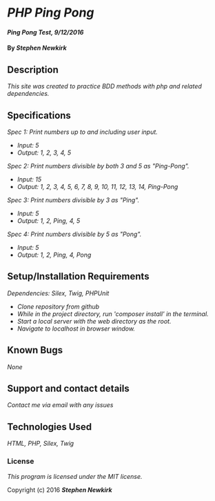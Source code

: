 # _PHP Ping Pong_

#### _Ping Pong Test, 9/12/2016_

#### By _**Stephen Newkirk**_

## Description

_This site was created to practice BDD methods with php and related dependencies._

## Specifications

_Spec 1: Print numbers up to and including user input._
* _Input: 5_
* _Output: 1, 2, 3, 4, 5_

_Spec 2: Print numbers divisible by both 3 and 5 as "Ping-Pong"._
* _Input: 15_
* _Output: 1, 2, 3, 4, 5, 6, 7, 8, 9, 10, 11, 12, 13, 14, Ping-Pong_

_Spec 3: Print numbers divisible by 3 as "Ping"._
* _Input: 5_
* _Output: 1, 2, Ping, 4, 5_

_Spec 4: Print numbers divisible by 5 as "Pong"._
* _Input: 5_
* _Output: 1, 2, Ping, 4, Pong_

## Setup/Installation Requirements

_Dependencies: Silex, Twig, PHPUnit_

* _Clone repository from github_
* _While in the project directory, run 'composer install' in the terminal._
* _Start a local server with the web directory as the root._
* _Navigate to localhost in browser window._

## Known Bugs

_None_

## Support and contact details

_Contact me via email with any issues_

## Technologies Used

_HTML, PHP, Silex, Twig_

### License

*This program is licensed under the MIT license.*

Copyright (c) 2016 **_Stephen Newkirk_**
